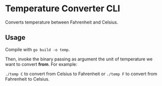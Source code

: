 # Temperature Converter CLI

Converts temperature between Fahrenheit and Celsius.

## Usage

Compile with `go build -o temp`.

Then, invoke the binary passing as argument the unit of temperature we want to convert **from**.
For example:

`./temp C` to convert from Celsius to Fahrenheit or `./temp F` to convert from Fahrenheit to Celsius. 
